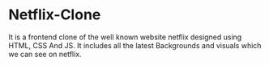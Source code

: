 # Netflix-Clone
It is a frontend clone of the well known website netflix designed using HTML, CSS And JS.
It includes all the latest Backgrounds and visuals which we can see on netflix.
